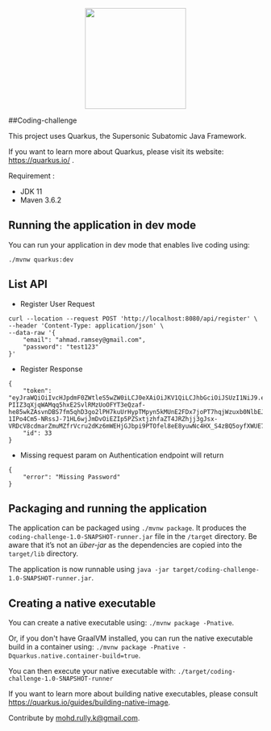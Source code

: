 
<p align="center">
  <img src="https://globalline.my/static/logo.png" width="200">
</p>

##Coding-challenge 

This project uses Quarkus, the Supersonic Subatomic Java Framework.

If you want to learn more about Quarkus, please visit its website: https://quarkus.io/ .

Requirement :

* JDK 11
* Maven 3.6.2

## Running the application in dev mode

You can run your application in dev mode that enables live coding using:
```
./mvnw quarkus:dev 
```

## List API 

* Register User Request 
```
curl --location --request POST 'http://localhost:8080/api/register' \
--header 'Content-Type: application/json' \
--data-raw '{
    "email": "ahmad.ramsey@gmail.com",
    "password": "test123"
}'
```
* Register Response 
```
{
    "token": "eyJraWQiOiIvcHJpdmF0ZWtleS5wZW0iLCJ0eXAiOiJKV1QiLCJhbGciOiJSUzI1NiJ9.eyJpc3MiOiJHTE4tVGVjaCIsInN1YiI6ImFobWFkLnJhbXNleUBnbWFpbC5jb20iLCJpYXQiOjE2MDEzNzUwOTgsImV4cCI6MTYwMTM3ODY5OCwiZ3JvdXBzIjpbIlVzZXIiXSwianRpIjoidG1SaTUyZ2FndTNucnZFUnY1VmFLUSJ9.C-PIIZ3qXjqWAMqq5hxE2SvlRMzUoOFYT3eQzaf-he85wkZAsvnDBS7fm5qhD3go2lPH7kuUrHypTMpyn5kMUnE2FDx7joPT7hqjWzuxb0NlbEJRgNhZ_jfjtS0XdgS6-1IPo4Cm5-NRssJ-71HL6wjJmDvOiEZIp5PZSxtjzhfaZT4JRZhjj3gJsx-VRDcV8cdmarZmuMZfrVcru2dKz6mWEHjGJbpi9PTOfel8eE8yuwNc4HX_S4zBQ5oyfXWUE7D4YBWaq4Gsvbrs1Jt4TkoZZHei_FN3FAhh82gbD1SiOUHHEcLumrmokxwtZMMaZWtayKmU_rufiId08fBPmg",
    "id": 33
}
```
* Missing request param on Authentication endpoint will return
```
{
    "error": "Missing Password"
}
```

## Packaging and running the application

The application can be packaged using `./mvnw package`.
It produces the `coding-challenge-1.0-SNAPSHOT-runner.jar` file in the `/target` directory.
Be aware that it’s not an _über-jar_ as the dependencies are copied into the `target/lib` directory.

The application is now runnable using `java -jar target/coding-challenge-1.0-SNAPSHOT-runner.jar`.

## Creating a native executable

You can create a native executable using: `./mvnw package -Pnative`.

Or, if you don't have GraalVM installed, you can run the native executable build in a container using: `./mvnw package -Pnative -Dquarkus.native.container-build=true`.

You can then execute your native executable with: `./target/coding-challenge-1.0-SNAPSHOT-runner`

If you want to learn more about building native executables, please consult https://quarkus.io/guides/building-native-image.


Contribute by [mohd.rully.k@gmail.com](mailto:mohd.rully.k@gmail.com).  





  
